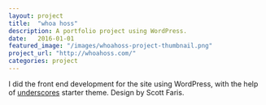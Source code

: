 ```yaml
---
layout: project
title:  "whoa hoss"
description: A portfolio project using WordPress.
date:   2016-01-01
featured_image: "/images/whoahoss-project-thumbnail.png"
project_url: "http://whoahoss.com/"
categories: project
---
```


I did the front end development for the site using WordPress, with the help of [underscores](http://underscores.me/) starter theme. Design by Scott Faris.

